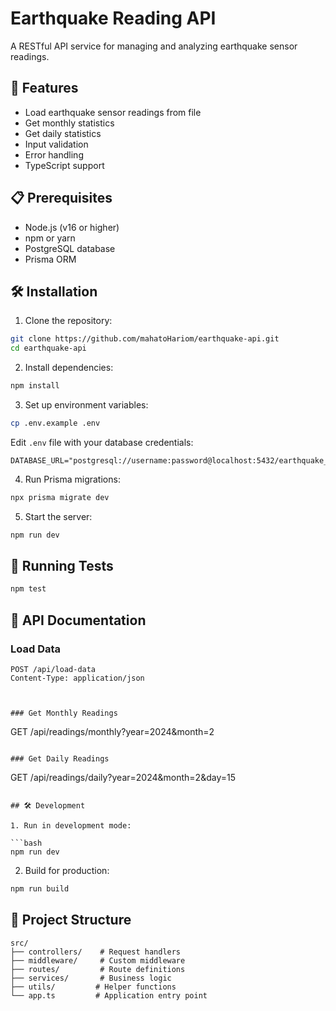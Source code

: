 

# Earthquake Reading API

A RESTful API service for managing and analyzing earthquake sensor readings.

## 🚀 Features

- Load earthquake sensor readings from file
- Get monthly statistics
- Get daily statistics
- Input validation
- Error handling
- TypeScript support

## 📋 Prerequisites

- Node.js (v16 or higher)
- npm or yarn
- PostgreSQL database
- Prisma ORM

## 🛠️ Installation

1. Clone the repository:

```bash
git clone https://github.com/mahatoHariom/earthquake-api.git
cd earthquake-api
```

2. Install dependencies:

```bash
npm install
```

3. Set up environment variables:

```bash
cp .env.example .env
```

Edit `.env` file with your database credentials:

```
DATABASE_URL="postgresql://username:password@localhost:5432/earthquake_db"
```

4. Run Prisma migrations:

```bash
npx prisma migrate dev
```

5. Start the server:

```bash
npm run dev
```

## 🧪 Running Tests

```bash
npm test
```

## 📝 API Documentation

### Load Data

```
POST /api/load-data
Content-Type: application/json



### Get Monthly Readings

```
GET /api/readings/monthly?year=2024&month=2
```

### Get Daily Readings

```
GET /api/readings/daily?year=2024&month=2&day=15
```

## 🛠️ Development

1. Run in development mode:

```bash
npm run dev
```

2. Build for production:

```bash
npm run build
```

## 📁 Project Structure

```
src/
├── controllers/    # Request handlers
├── middleware/     # Custom middleware
├── routes/         # Route definitions
├── services/       # Business logic
├── utils/         # Helper functions
└── app.ts         # Application entry point
```
